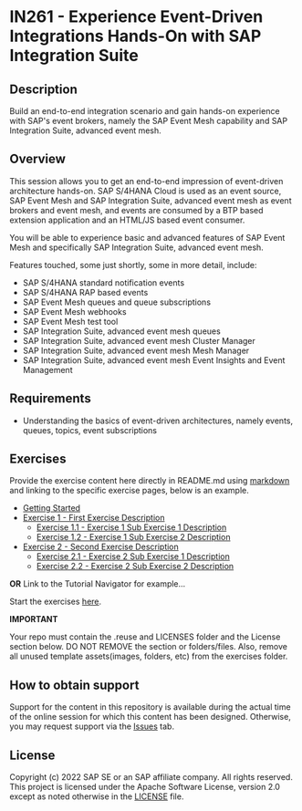 # IN261 - Experience Event-Driven Integrations Hands-On with SAP Integration Suite

## Description

Build an end-to-end integration scenario and gain hands-on experience with SAP's event brokers, namely the SAP Event Mesh capability and SAP Integration Suite, advanced event mesh.

## Overview

This session allows you to get an end-to-end impression of event-driven architecture hands-on. SAP S/4HANA Cloud is used as an event source, SAP Event Mesh and SAP Integration Suite, advanced event mesh as event brokers and event mesh, and events are consumed by a BTP based extension application and an HTML/JS based event consumer. 

You will be able to experience basic and advanced features of SAP Event Mesh and specifically SAP Integration Suite, advanced event mesh.

Features touched, some just shortly, some in more detail, include:

- SAP S/4HANA standard notification events
- SAP S/4HANA RAP based events
- SAP Event Mesh queues and queue subscriptions
- SAP Event Mesh webhooks
- SAP Event Mesh test tool
- SAP Integration Suite, advanced event mesh queues
- SAP Integration Suite, advanced event mesh Cluster Manager 
- SAP Integration Suite, advanced event mesh Mesh Manager 
- SAP Integration Suite, advanced event mesh Event Insights and Event Management

## Requirements

- Understanding the basics of event-driven architectures, namely events, queues, topics, event subscriptions

## Exercises

Provide the exercise content here directly in README.md using [markdown](https://guides.github.com/features/mastering-markdown/) and linking to the specific exercise pages, below is an example.

- [Getting Started](exercises/ex0/)
- [Exercise 1 - First Exercise Description](exercises/ex1/)
    - [Exercise 1.1 - Exercise 1 Sub Exercise 1 Description](exercises/ex1#exercise-11-sub-exercise-1-description)
    - [Exercise 1.2 - Exercise 1 Sub Exercise 2 Description](exercises/ex1#exercise-12-sub-exercise-2-description)
- [Exercise 2 - Second Exercise Description](exercises/ex2/)
    - [Exercise 2.1 - Exercise 2 Sub Exercise 1 Description](exercises/ex2#exercise-21-sub-exercise-1-description)
    - [Exercise 2.2 - Exercise 2 Sub Exercise 2 Description](exercises/ex2#exercise-22-sub-exercise-2-description)

  
**OR** Link to the Tutorial Navigator for example...

Start the exercises [here](https://developers.sap.com/tutorials/abap-environment-trial-onboarding.html).

**IMPORTANT**

Your repo must contain the .reuse and LICENSES folder and the License section below. DO NOT REMOVE the section or folders/files. Also, remove all unused template assets(images, folders, etc) from the exercises folder. 

## How to obtain support

Support for the content in this repository is available during the actual time of the online session for which this content has been designed. Otherwise, you may request support via the [Issues](../../issues) tab.

## License
Copyright (c) 2022 SAP SE or an SAP affiliate company. All rights reserved. This project is licensed under the Apache Software License, version 2.0 except as noted otherwise in the [LICENSE](LICENSES/Apache-2.0.txt) file.
